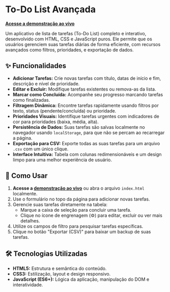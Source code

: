 # To-Do List Avançada

**[Acesse a demonstração ao vivo](https://spectacular-raindrop-62a69b.netlify.app/)**

Um aplicativo de lista de tarefas (To-Do List) completo e interativo, desenvolvido com HTML, CSS e JavaScript puros. Ele permite que os usuários gerenciem suas tarefas diárias de forma eficiente, com recursos avançados como filtros, prioridades, e exportação de dados.

## ✨ Funcionalidades

*   **Adicionar Tarefas:** Crie novas tarefas com título, datas de início e fim, descrição e nível de prioridade.
*   **Editar e Excluir:** Modifique tarefas existentes ou remova-as da lista.
*   **Marcar como Concluída:** Acompanhe seu progresso marcando tarefas como finalizadas.
*   **Filtragem Dinâmica:** Encontre tarefas rapidamente usando filtros por texto, status (pendente/concluída) ou prioridade.
*   **Prioridades Visuais:** Identifique tarefas urgentes com indicadores de cor para prioridades (baixa, média, alta).
*   **Persistência de Dados:** Suas tarefas são salvas localmente no navegador usando `localStorage`, para que não se percam ao recarregar a página.
*   **Exportação para CSV:** Exporte todas as suas tarefas para um arquivo `.csv` com um único clique.
*   **Interface Intuitiva:** Tabela com colunas redimensionáveis e um design limpo para uma melhor experiência de usuário.

## 🚀 Como Usar

1.  **Acesse a [demonstração ao vivo](https://spectacular-raindrop-62a69b.netlify.app/)** ou abra o arquivo `index.html` localmente.
2.  Use o formulário no topo da página para adicionar novas tarefas.
3.  Gerencie suas tarefas diretamente na tabela:
    *   Marque a caixa de seleção para concluir uma tarefa.
    *   Clique no ícone de engrenagem (⚙️) para editar, excluir ou ver mais detalhes.
4.  Utilize os campos de filtro para pesquisar tarefas específicas.
5.  Clique no botão "Exportar (CSV)" para baixar um backup de suas tarefas.

## 🛠️ Tecnologias Utilizadas

*   **HTML5:** Estrutura e semântica do conteúdo.
*   **CSS3:** Estilização, layout e design responsivo.
*   **JavaScript (ES6+):** Lógica da aplicação, manipulação do DOM e interatividade.
